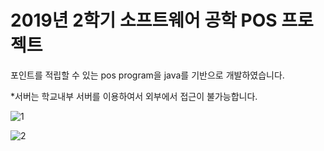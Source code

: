 2019년 2학기 소프트웨어 공학 POS 프로젝트
==================


포인트를 적립할 수 있는 pos program을 java를 기반으로 개발하였습니다.

*서버는 학교내부 서버를 이용하여서 외부에서 접근이 불가능합니다.

![1](https://user-images.githubusercontent.com/43948697/71499204-de714680-28a2-11ea-8f07-209278551eae.JPG)



![2](https://user-images.githubusercontent.com/43948697/71499227-ecbf6280-28a2-11ea-996a-0609c33f3329.JPG)
